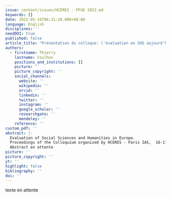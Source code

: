 ```yaml
---
issue: content/issues/HCERES - PFUE 2022.md
keywords: []
date: 2022-05-16T06:31:18.000+00:00
language: English
disciplines: ''
needDOI: true
published: false
article_title: "Présentation du colloque: l'évaluation en SHS aujourd'hui et demain"
authors:
  - firstname: Thierry
    lastname: Coulhon
    positions_and_institutions: []
    picture: ''
    picture_copyright: ''
    social_channels:
      website: ''
      wikipedia: ''
      orcid: ''
      linkedin: ''
      twitter: ''
      instagram: ''
      google_scholar: ''
      researchgate: ''
      mendeley: ''
    reference: ''
custom_pdf: ''
abstract: |-
  Evaluation of Social Sciences and Humanities in Europe.
  Proceedings of the Colloquium organized by HCERES - Paris IAS,  16-17 May 2022
  Abstract en attente
picture: ''
picture_copyright: ''
yt: ''
highlight: false
bibliography: ''
doi: ''
---
```


texte en attente
